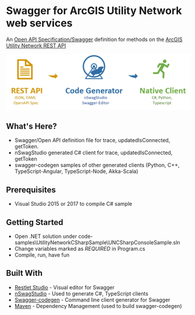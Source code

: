 # Swagger for ArcGIS Utility Network web services

An [Open API Specification/Swagger](https://github.com/OAI/OpenAPI-Specification) definition for  methods on the [ArcGIS Utility Network REST API](https://developers.arcgis.com/rest/services-reference/utility-network-service.htm)

![GetRunning](https://github.com/sspinnovations/utility-network-swagger/blob/master/UtilityNetwork_Rest_To_Client.jpg?raw=true)

## What's Here?

* Swagger/Open API definition file for trace, updatedIsConnected, getToken. 
* nSwagStudio generated C# client for trace, updatedIsConnected, getToken
* swagger-codegen samples of other generated clients (Python, C++, TypeScript-Angular, TypeScript-Node, Akka-Scala)

## Prerequisites

* Visual Studio 2015 or 2017 to compile C# sample

## Getting Started

 - Open .NET solution under code-samples\UtilityNetworkCSharpSample\UNCSharpConsoleSample.sln 
 - Change variables marked as *REQUIRED* in Program.cs
 - Compile, run, have fun


## Built With

* [Restlet Studio](https://restlet.com/modules/studio/) - Visual editor for Swagger
* [nSwagStudio](https://github.com/RSuter/NSwag/wiki/NSwagStudio) - Used to generate C#, TypeScript clients
* [Swagger-codegen](https://github.com/swagger-api/swagger-codegen) - Command line client generator for Swagger
* [Maven](https://maven.apache.org/) - Dependency Management (used to build swagger-codegen)


